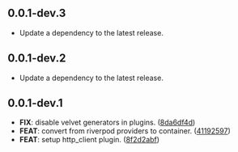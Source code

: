 ## 0.0.1-dev.3

 - Update a dependency to the latest release.

## 0.0.1-dev.2

 - Update a dependency to the latest release.

## 0.0.1-dev.1

 - **FIX**: disable velvet generators in plugins. ([8da6df4d](https://github.com/dedecube/velvet/commit/8da6df4db3dffc597b55c40ca56c9c3ea8f15e33))
 - **FEAT**: convert from riverpod providers to container. ([41192597](https://github.com/dedecube/velvet/commit/411925972b5aa969372af60375e102123a8558ab))
 - **FEAT**: setup http_client plugin. ([8f2d2abf](https://github.com/dedecube/velvet/commit/8f2d2abf5492a28cd645b5d434916d1f7876c3d3))

